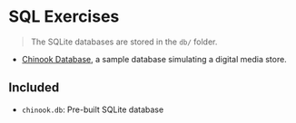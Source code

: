 # SQL Exercises

> The SQLite databases are stored in the `db/` folder.

* [Chinook Database](https://github.com/lerocha/chinook-database), a sample database simulating a digital media store.

## Included

- `chinook.db`: Pre-built SQLite database

